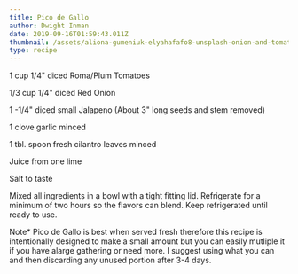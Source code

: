 ```yaml
---
title: Pico de Gallo
author: Dwight Inman
date: 2019-09-16T01:59:43.011Z
thumbnail: /assets/aliona-gumeniuk-elyahafafo8-unsplash-onion-and-tomato.jpg
type: recipe
---
```

1 cup 1/4" diced Roma/Plum Tomatoes

1/3 cup 1/4" diced Red Onion

1 -1/4" diced small Jalapeno (About 3" long seeds and stem removed)

1 clove garlic minced

1 tbl. spoon fresh cilantro leaves minced

Juice from one lime

Salt to taste

Mixed all ingredients in a bowl with a tight fitting lid. Refrigerate for a minimum of two hours so the flavors can blend. Keep refrigerated until ready to use. 

Note*  Pico de Gallo is best when served fresh therefore this recipe is intentionally designed to make a small amount but you can easily mutliple it if you have alarge gathering or need more. I suggest using what you can and then discarding any unused portion after 3-4 days.
